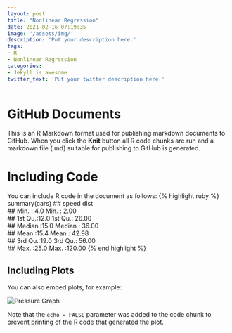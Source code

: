 ```yaml
---
layout: post
title: "Nonlinear Regression"
date: 2021-02-16 07:19:35
image: '/assets/img/'
description: 'Put your description here.'
tags:
- R
- Nonlinear Regression
categories:
- Jekyll is awesome
twitter_text: 'Put your twitter description here.'
---
```


# GitHub Documents

This is an R Markdown format used for publishing markdown documents to
GitHub. When you click the **Knit** button all R code chunks are run and
a markdown file (.md) suitable for publishing to GitHub is generated.

# Including Code

You can include R code in the document as follows:
{% highlight ruby %}
summary(cars)
    ##      speed           dist       
    ##  Min.   : 4.0   Min.   :  2.00  
    ##  1st Qu.:12.0   1st Qu.: 26.00  
    ##  Median :15.0   Median : 36.00  
    ##  Mean   :15.4   Mean   : 42.98  
    ##  3rd Qu.:19.0   3rd Qu.: 56.00  
    ##  Max.   :25.0   Max.   :120.00
{% end highlight %}

## Including Plots

You can also embed plots, for example:

![Pressure Graph](pressure-1.png)

Note that the `echo = FALSE` parameter was added to the code chunk to
prevent printing of the R code that generated the plot.
